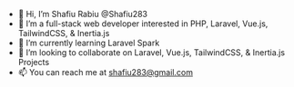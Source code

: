 - 👋 Hi, I’m Shafiu Rabiu @Shafiu283
- 👀 I’m a full-stack web developer interested in PHP, Laravel, Vue.js, TailwindCSS, & Inertia.js
- 🌱 I’m currently learning Laravel Spark
- 💞️ I’m looking to collaborate on Laravel, Vue.js, TailwindCSS, & Inertia.js Projects
- 📫 You can reach me at shafiu283@gmail.com

<!---
Shafiu283/Shafiu283 is a ✨ special ✨ repository because its `README.md` (this file) appears on your GitHub profile.
You can click the Preview link to take a look at your changes.
--->
